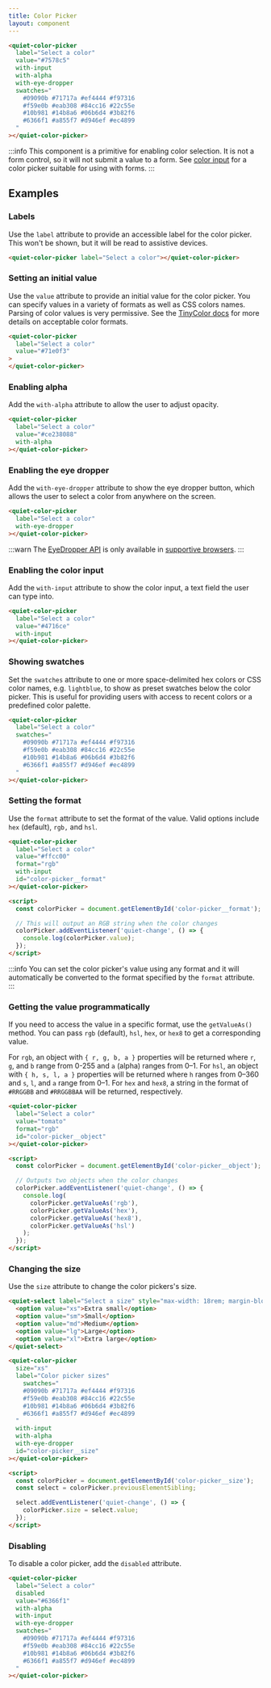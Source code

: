```yaml
---
title: Color Picker
layout: component
---
```


```html {.example}
<quiet-color-picker 
  label="Select a color"
  value="#7578c5" 
  with-input
  with-alpha
  with-eye-dropper
  swatches="
    #09090b #71717a #ef4444 #f97316 
    #f59e0b #eab308 #84cc16 #22c55e 
    #10b981 #14b8a6 #06b6d4 #3b82f6 
    #6366f1 #a855f7 #d946ef #ec4899
  "  
></quiet-color-picker>
```

:::info
This component is a primitive for enabling color selection. It is not a form control, so it will not submit a value to a form. See [color input](/docs/components/color-input) for a color picker suitable for using with forms.
:::

## Examples

### Labels

Use the `label` attribute to provide an accessible label for the color picker. This won't be shown, but it will be read to assistive devices.

```html {.example}
<quiet-color-picker label="Select a color"></quiet-color-picker>
```

### Setting an initial value

Use the `value` attribute to provide an initial value for the color picker. You can specify values in a variety of formats as well as CSS colors names. Parsing of color values is very permissive. See the [TinyColor docs](https://www.npmjs.com/package/@ctrl/tinycolor) for more details on acceptable color formats.

```html {.example}
<quiet-color-picker 
  label="Select a color"
  value="#71e0f3"
>
</quiet-color-picker>
```

### Enabling alpha

Add the `with-alpha` attribute to allow the user to adjust opacity.

```html {.example}
<quiet-color-picker 
  label="Select a color"
  value="#ce238088" 
  with-alpha
></quiet-color-picker>
```

### Enabling the eye dropper

Add the `with-eye-dropper` attribute to show the eye dropper button, which allows the user to select a color from anywhere on the screen.

```html {.example}
<quiet-color-picker 
  label="Select a color"
  with-eye-dropper
></quiet-color-picker>
```

:::warn
The [EyeDropper API](https://developer.mozilla.org/en-US/docs/Web/API/EyeDropper) is only available in [supportive browsers](https://caniuse.com/?search=eyedropper%20API).
:::

### Enabling the color input

Add the `with-input` attribute to show the color input, a text field the user can type into.

```html {.example}
<quiet-color-picker 
  label="Select a color"
  value="#4716ce" 
  with-input
></quiet-color-picker>
```

### Showing swatches

Set the `swatches` attribute to one or more space-delimited hex colors or CSS color names, e.g. `lightblue`, to show as preset swatches below the color picker. This is useful for providing users with access to recent colors or a predefined color palette.

```html {.example}
<quiet-color-picker
  label="Select a color"
  swatches="
    #09090b #71717a #ef4444 #f97316 
    #f59e0b #eab308 #84cc16 #22c55e 
    #10b981 #14b8a6 #06b6d4 #3b82f6 
    #6366f1 #a855f7 #d946ef #ec4899
  "
></quiet-color-picker>
```

### Setting the format

Use the `format` attribute to set the format of the value. Valid options include `hex` (default), `rgb,` and `hsl`.

```html {.example}
<quiet-color-picker 
  label="Select a color"
  value="#ffcc00"
  format="rgb"
  with-input
  id="color-picker__format"
></quiet-color-picker>

<script>
  const colorPicker = document.getElementById('color-picker__format');

  // This will output an RGB string when the color changes
  colorPicker.addEventListener('quiet-change', () => {
    console.log(colorPicker.value);
  });
</script>
```

:::info
You can set the color picker's value using any format and it will automatically be converted to the format specified by the `format` attribute.
:::

### Getting the value programmatically

If you need to access the value in a specific format, use the `getValueAs()` method. You can pass `rgb` (default), `hsl`, `hex`, or `hex8` to get a corresponding value.

For `rgb`, an object with `{ r, g, b, a }` properties will be returned where `r`, `g`, and `b` range from 0-255 and `a` (alpha) ranges from 0–1. For `hsl`, an object with `{ h, s, l, a }` properties will be returned where `h` ranges from 0–360 and `s`, `l`, and `a` range from 0–1. For `hex` and `hex8`, a string in the format of `#RRGGBB` and `#RRGGBBAA` will be returned, respectively.

```html {.example}
<quiet-color-picker 
  label="Select a color"
  value="tomato"
  format="rgb"
  id="color-picker__object"
></quiet-color-picker>

<script>
  const colorPicker = document.getElementById('color-picker__object');

  // Outputs two objects when the color changes
  colorPicker.addEventListener('quiet-change', () => {
    console.log(
      colorPicker.getValueAs('rgb'),
      colorPicker.getValueAs('hex'),
      colorPicker.getValueAs('hex8'),
      colorPicker.getValueAs('hsl')
    );
  });
</script>
```

### Changing the size

Use the `size` attribute to change the color pickers's size.

```html {.example}
<quiet-select label="Select a size" style="max-width: 18rem; margin-block-end: 2rem;">
  <option value="xs">Extra small</option>
  <option value="sm">Small</option>
  <option value="md">Medium</option>
  <option value="lg">Large</option>
  <option value="xl">Extra large</option>
</quiet-select>

<quiet-color-picker 
  size="xs" 
  label="Color picker sizes"
    swatches="
    #09090b #71717a #ef4444 #f97316 
    #f59e0b #eab308 #84cc16 #22c55e 
    #10b981 #14b8a6 #06b6d4 #3b82f6 
    #6366f1 #a855f7 #d946ef #ec4899
  "
  with-input
  with-alpha
  with-eye-dropper
  id="color-picker__size"
></quiet-color-picker>

<script>
  const colorPicker = document.getElementById('color-picker__size');
  const select = colorPicker.previousElementSibling;

  select.addEventListener('quiet-change', () => {
    colorPicker.size = select.value;
  });  
</script>
```

### Disabling

To disable a color picker, add the `disabled` attribute.

```html {.example}
<quiet-color-picker 
  label="Select a color"
  disabled
  value="#6366f1"
  with-alpha 
  with-input
  with-eye-dropper
  swatches="
    #09090b #71717a #ef4444 #f97316 
    #f59e0b #eab308 #84cc16 #22c55e 
    #10b981 #14b8a6 #06b6d4 #3b82f6 
    #6366f1 #a855f7 #d946ef #ec4899  
  "
></quiet-color-picker>
```
